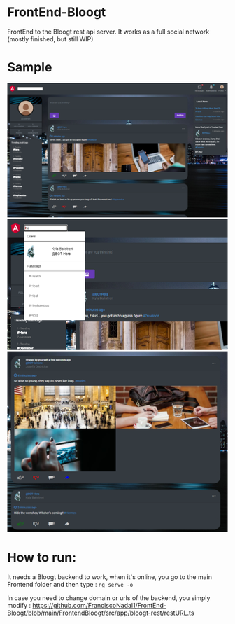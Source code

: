 # FrontEnd-Bloogt
FrontEnd to the Bloogt rest api server. It works as a full social network (mostly finished, but still WIP)

# Sample
![alt text](https://github.com/FranciscoNadal1/FrontEnd-Bloogt/blob/main/Documentation/example.png)
![alt text](https://github.com/FranciscoNadal1/FrontEnd-Bloogt/blob/main/Documentation/example2.png)
![alt text](https://github.com/FranciscoNadal1/FrontEnd-Bloogt/blob/main/Documentation/example3.png)



# How to run:
It needs a Bloogt backend to work, when it's online, you go to the main Frontend folder and then type : 
`ng serve -o`

In case you need to change domain or urls of the backend, you simply modify : 
https://github.com/FranciscoNadal1/FrontEnd-Bloogt/blob/main/FrontendBloogt/src/app/bloogt-rest/restURL.ts
